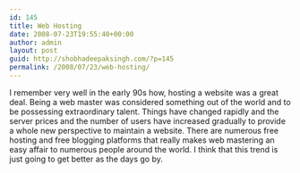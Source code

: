 ```yaml
---
id: 145
title: Web Hosting
date: 2008-07-23T19:55:40+00:00
author: admin
layout: post
guid: http://shobhadeepaksingh.com/?p=145
permalink: /2008/07/23/web-hosting/
---
```

I remember very well in the early 90s how, hosting a website was a great deal. Being a web master was considered something out of the world and to be possessing extraordinary talent. Things have changed rapidly and the server prices and the number of users have increased gradually to provide a whole new perspective to maintain a website. There are numerous free hosting and free blogging platforms that really makes web mastering an easy affair to numerous people around the world. I think that this trend is just going to get better as the days go by.